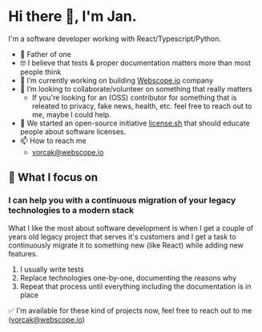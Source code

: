 # Hi there 👋, I'm Jan.

I'm a software developer working with React/Typescript/Python.

- 👨 Father of one
- 🤓 I believe that tests & proper documentation matters more than most people think
- 👷 I’m currently working on building [Webscope.io](https://webscope.io) company
- 👯 I’m looking to collaborate/volunteer on something that really matters
  - If you're looking for an (OSS) contributor for something that is releated to privacy, fake news, health, etc. feel free to reach out to me, maybe I could help.
- 🌱 We started an open-source initiative [license.sh](https://license.sh) that should educate people about software licenses.
- 📫 How to reach me
  - vorcak@webscope.io

## 🤝 What I focus on

### I can help you with a continuous migration of your legacy technologies to a modern stack

What I like the most about software development is when I get a couple of years old legacy project that serves it's customers and I get a task to continuously migrate it to something new (like React) while adding new features.

1. I usually write tests
2. Replace technologies one-by-one, documenting the reasons why
3. Repeat that process until everything including the documentation is in place

✅ I'm available for these kind of projects now, feel free to reach out to me (vorcak@webscope.io)

